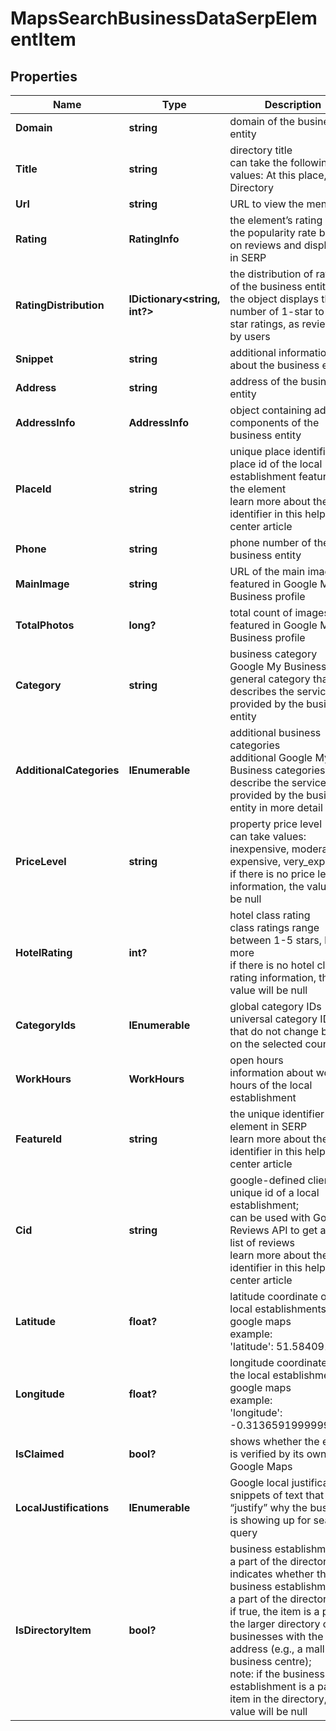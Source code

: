 # MapsSearchBusinessDataSerpElementItem


## Properties

| Name | Type | Description | Notes |
|------------ | ------------- | ------------- | -------------|
**Domain** | **string** | domain of the business entity |[optional]|
**Title** | **string** | directory title<br>can take the following values: At this place, Directory |[optional]|
**Url** | **string** | URL to view the menu |[optional]|
**Rating** | **RatingInfo** | the element’s rating <br>the popularity rate based on reviews and displayed in SERP |[optional]|
**RatingDistribution** | **IDictionary<string, int?>** | the distribution of ratings of the business entity<br>the object displays the number of 1-star to 5-star ratings, as reviewed by users |[optional]|
**Snippet** | **string** | additional information about the business entity |[optional]|
**Address** | **string** | address of the business entity |[optional]|
**AddressInfo** | **AddressInfo** | object containing address components of the business entity |[optional]|
**PlaceId** | **string** | unique place identifier<br>place id of the local establishment featured in the element<br>learn more about the identifier in this help center article |[optional]|
**Phone** | **string** | phone number of the business entity |[optional]|
**MainImage** | **string** | URL of the main image featured in Google My Business profile |[optional]|
**TotalPhotos** | **long?** | total count of images featured in Google My Business profile |[optional]|
**Category** | **string** | business category<br>Google My Business general category that best describes the services provided by the business entity |[optional]|
**AdditionalCategories** | **IEnumerable<string>** | additional business categories<br>additional Google My Business categories that describe the services provided by the business entity in more detail |[optional]|
**PriceLevel** | **string** | property price level<br>can take values: inexpensive, moderate, expensive, very_expensive<br>if there is no price level information, the value will be null |[optional]|
**HotelRating** | **int?** | hotel class rating<br>class ratings range between 1-5 stars, learn more<br>if there is no hotel class rating information, the value will be null |[optional]|
**CategoryIds** | **IEnumerable<string>** | global category IDs<br>universal category IDs that do not change based on the selected country |[optional]|
**WorkHours** | **WorkHours** | open hours<br>information about work hours of the local establishment |[optional]|
**FeatureId** | **string** | the unique identifier of the element in SERP<br>learn more about the identifier in this help center article |[optional]|
**Cid** | **string** | google-defined client id<br>unique id of a local establishment;<br>can be used with Google Reviews API to get a full list of reviews<br>learn more about the identifier in this help center article |[optional]|
**Latitude** | **float?** | latitude coordinate of the local establishments in google maps<br>example:<br>'latitude': 51.584091 |[optional]|
**Longitude** | **float?** | longitude coordinate of the local establishment in google maps<br>example:<br>'longitude': -0.31365919999999997 |[optional]|
**IsClaimed** | **bool?** | shows whether the entity is verified by its owner on Google Maps |[optional]|
**LocalJustifications** | **IEnumerable<string>** | Google local justifications<br>snippets of text that “justify” why the business is showing up for search query |[optional]|
**IsDirectoryItem** | **bool?** | business establishment is a part of the directory<br>indicates whether the business establishment is a part of the directory;<br>if true, the item is a part of the larger directory of businesses with the same address (e.g., a mall or a business centre);<br>note: if the business establishment is a parent item in the directory, the value will be null |[optional]|